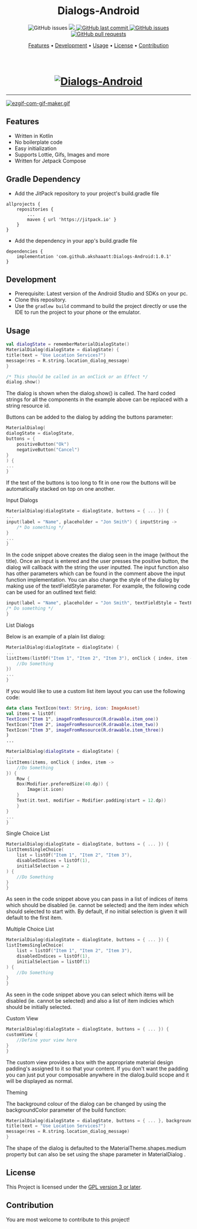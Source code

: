 <h1 align="center">Dialogs-Android</h1>

<p align="center">
    <img src="https://jitpack.io/v/akshaaatt/Dialogs-Android.svg?style=flat-square&logo=github&logoColor=white"
         alt="GitHub issues">
    <a href="https://jitpack.io/#akshaaatt/Dialogs-Android">
    <a href="https://play.google.com/store/apps/details?id=com.redalck.dtu_rm">
       <img src="https://PlayBadges.pavi2410.me/badge/downloads?id=com.redalck.dtu_rm">
    </a>
    <a href="https://github.com/akshaaatt/Dialogs-Android/commits/master">
    <img src="https://img.shields.io/github/last-commit/akshaaatt/Dialogs-Android.svg?style=flat-square&logo=github&logoColor=white"
         alt="GitHub last commit">
    <a href="https://github.com/akshaaatt/Dialogs-Android/issues">
    <img src="https://img.shields.io/github/issues-raw/akshaaatt/Dialogs-Android.svg?style=flat-square&logo=github&logoColor=white"
         alt="GitHub issues">
    <a href="https://github.com/akshaaatt/Dialogs-Android/pulls">
    <img src="https://img.shields.io/github/issues-pr-raw/akshaaatt/Dialogs-Android.svg?style=flat-square&logo=github&logoColor=white"
         alt="GitHub pull requests">
</p>
      
<p align="center">
  <a href="#features">Features</a> •
  <a href="#development">Development</a> •
  <a href="#usage">Usage</a> •
  <a href="#license">License</a> •
  <a href="#contribution">Contribution</a>
</p>

<h1 align="center">
  <br>
  <a href="https://github.com/akshaaatt/Dialogs-Android/archive/master.zip"><img src="https://i.postimg.cc/mZ1ZnNty/17973884.jpg" alt="Dialogs-Android"></a>
</h1>
	    
---
	    
[![ezgif-com-gif-maker.gif](https://i.postimg.cc/Qd4wvkhq/ezgif-com-gif-maker.gif)](https://postimg.cc/ts6Bx611)

## Features

* Written in Kotlin
* No boilerplate code
* Easy initialization
* Supports Lottie, Gifs, Images and more
* Written for Jetpack Compose

## Gradle Dependency

* Add the JitPack repository to your project's build.gradle file

```
allprojects {
    repositories {
        ...
        maven { url 'https://jitpack.io' }
    }
}
```
* Add the dependency in your app's build.gradle file

```
dependencies {
    implementation 'com.github.akshaaatt:Dialogs-Android:1.0.1'
}
```
        
## Development
	    
* Prerequisite: Latest version of the Android Studio and SDKs on your pc.
* Clone this repository.
* Use the `gradlew build` command to build the project directly or use the IDE to run the project to your phone or the emulator.
	    
## Usage
	    
```kotlin
val dialogState = rememberMaterialDialogState()
MaterialDialog(dialogState = dialogState) {
title(text = "Use Location Services?")
message(res = R.string.location_dialog_message)
}

/* This should be called in an onClick or an Effect */ 
dialog.show()
```	    
    
The dialog is shown when the dialog.show() is called. The hard coded strings for all the components in the example above can be replaced with a string resource id.

Buttons can be added to the dialog by adding the buttons parameter:

```kotlin
MaterialDialog(
dialogState = dialogState,
buttons = {
    positiveButton("Ok")
    negativeButton("Cancel")
}
) {
...
}
```
	    
If the text of the buttons is too long to fit in one row the buttons will be automatically stacked on top on one another.

Input Dialogs

```kotlin
MaterialDialog(dialogState = dialogState, buttons = { ... }) {
...
input(label = "Name", placeholder = "Jon Smith") { inputString ->
    /* Do something */
}
...
}
```
	    
In the code snippet above creates the dialog seen in the image (without the title). Once an input is entered and the user presses the positive button, the dialog will callback with the string the user inputted. The input function also has other parameters which can be found in the comment above the input function implementation. You can also change the style of the dialog by making use of the textFieldStyle parameter. For example, the following code can be used for an outlined text field:

```kotlin
input(label = "Name", placeholder = "Jon Smith", textFieldStyle = TextFieldStyle.Outlined) { inputString ->
/* Do something */
}
```
	    
List Dialogs

Below is an example of a plain list dialog:

```kotlin
MaterialDialog(dialogState = dialogState) {
...
listItems(listOf("Item 1", "Item 2", "Item 3"), onClick { index, item ->
    //Do Something
})
...
}
```
	    
If you would like to use a custom list item layout you can use the following code:

```kotlin
data class TextIcon(text: String, icon: ImageAsset)
val items = listOf(
TextIcon("Item 1", imageFromResource(R.drawable.item_one))
TextIcon("Item 2", imageFromResource(R.drawable.item_two))
TextIcon("Item 3", imageFromResource(R.drawable.item_three))
)
...

MaterialDialog(dialogState = dialogState) {
...
listItems(items, onClick { index, item ->
    //Do Something
}) {
    Row {
	Box(Modifier.preferedSize(40.dp)) {
	    Image(it.icon)
	}
	Text(it.text, modifier = Modifier.padding(start = 12.dp))
    }
}
...
}
```
	    
Single Choice List

```kotlin
MaterialDialog(dialogState = dialogState, buttons = { ... }) {
listItemsSingleChoice(
    list = listOf("Item 1", "Item 2", "Item 3"),
    disabledIndices = listOf(1),
    initialSelection = 2
) {
    //Do Something
}
}
```
	    
As seen in the code snippet above you can pass in a list of indices of items which should be disabled (ie. cannot be selected) and the item index which should selected to start with. By default, if no initial selection is given it will default to the first item.

Multiple Choice List

```kotlin	    
MaterialDialog(dialogState = dialogState, buttons = { ... }) {
listItemsSingleChoice(
    list = listOf("Item 1", "Item 2", "Item 3"),
    disabledIndices = listOf(1),
    initialSelection = listOf(1)
) {
    //Do Something
}
}
```
	    
As seen in the code snippet above you can select which items will be disabled (ie. cannot be selected) and also a list of item indicies which should be initially selected.

Custom View

```kotlin
MaterialDialog(dialogState = dialogState, buttons = { ... }) {
customView {
    //Define your view here
}
}
```
	    
The custom view provides a box with the appropriate material design padding's assigned to it so that your content. If you don't want the padding you can just put your composable anywhere in the dialog.build scope and it will be displayed as normal.

Theming

The background colour of the dialog can be changed by using the backgroundColor parameter of the build function:

```kotlin
MaterialDialog(dialogState = dialogState, buttons = { ... }, backgroundColor = Color.Red) {
title(text = "Use Location Services?")
message(res = R.string.location_dialog_message)
}
```
	    
The shape of the dialog is defaulted to the MaterialTheme.shapes.medium property but can also be set using the shape parameter in MaterialDialog .
      
## License

This Project is licensed under the [GPL version 3 or later](https://www.gnu.org/licenses/gpl-3.0.html).

## Contribution

You are most welcome to contribute to this project!
